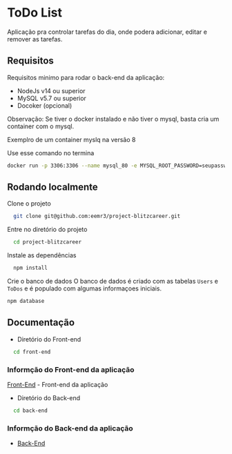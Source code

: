# ToDo List

Aplicação pra controlar tarefas do dia, onde podera adicionar, editar e remover as tarefas.

## Requisitos

Requisitos minimo para rodar o back-end da aplicação:

- NodeJs v14 ou superior
- MySQL v5.7 ou superior
- Docoker (opcional)

Observação: Se tiver o docker instalado e não tiver o mysql, basta cria um container com o mysql.

Exemplro de um container myslq na versão 8

Use esse comando no termina
```bash
docker run -p 3306:3306 --name mysql_80 -e MYSQL_ROOT_PASSWORD=seupassword -d mysql:8 mysqld --default-authentication-plugin=mysql_native_password

```

## Rodando localmente

Clone o projeto

```bash
  git clone git@github.com:eemr3/project-blitzcareer.git
```

Entre no diretório do projeto

```bash
  cd project-blitzcareer
```

Instale as dependências

```bash
  npm install
```

Crie o banco de dados
O banco de dados é criado com as tabelas `Users` e `ToDos` e é populado com algumas informaçoes iniciais.

```bash
npm database
``` 

## Documentação

- Diretório do Front-end
```bash
  cd front-end
```
### Informção do Front-end da aplicação

[Front-End](https://github.com/eemr3/project-blitzcareer/tree/main/front-end) - Front-end da aplicação

- Diretório do Back-end
```bash
  cd back-end
```
### Informção do Back-end da aplicação
- [Back-End](https://github.com/eemr3/project-blitzcareer/tree/main/back-end)
